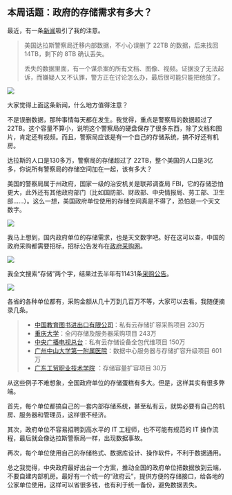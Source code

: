 ## 本周话题：政府的存储需求有多大？

最近，有一条[新闻](https://www.theregister.com/2021/08/16/dallas_data_migration_8tb_deletion/)吸引了我的注意。

> 美国达拉斯警察局迁移内部数据，不小心误删了 22TB 的数据，后来找回 14TB，剩下的 8TB 确认丢失。
> 
> 丢失的数据里面，有一个谋杀案的所有文档、图像、视频。证据没了无法起诉，而嫌疑人又不认罪，警方正在讨论怎么办，最后很可能只能把他放了。

![](https://cdn.beekka.com/blogimg/asset/202108/bg2021081801.jpg)

大家觉得上面这条新闻，什么地方值得注意？

不是误删数据，那种事情每天都在发生。我觉得，重点是警察局的数据超过了 22TB。这个容量不算小，说明这个警察局的硬盘保存了很多东西，除了文档和图片，肯定还有视频。而且，警察局应该是有一个自己的存储系统，搞不好还有机房。

达拉斯的人口是130多万，警察局的存储超过了 22TB，整个美国的人口是3亿多，你说所有警察局的存储空间加在一起，该有多大？

美国的警察局属于州政府，国家一级的治安机关是联邦调查局 FBI，它的存储恐怕更大，此外还有其他政府部门（比如国防部、财政部、中央情报局、劳工部、卫生部……）。这么一想，美国政府单位使用的存储空间真是不得了，恐怕是一个天文数字。

![](https://cdn.beekka.com/blogimg/asset/202111/bg2021110722.jpg)

我马上想到，国内政府单位的存储需求，也是天文数字吧。好在这可以查，中国的政府采购都需要招标，招标公告发布在[政府采购网](http://www.ccgp.gov.cn/)。

![](https://cdn.beekka.com/blogimg/asset/202111/bg2021110908.jpg)

我全文搜索“存储”两个字，结果过去半年有11431条[采购公告](http://search.ccgp.gov.cn/bxsearch?searchtype=2&page_index=1&bidSort=0&buyerName=&projectId=&pinMu=0&bidType=0&dbselect=bidx&kw=%E5%AD%98%E5%82%A8&start_time=2021%3A05%3A09&end_time=2021%3A11%3A07&timeType=5&displayZone=&zoneId=&pppStatus=0&agentName=)。

![](https://cdn.beekka.com/blogimg/asset/202111/bg2021110724.jpg)

各省的各种单位都有，采购金额从几十万到几百万不等，大家可以去看。我随便摘录几条。

> - [中国教育图书进出口有限公司](http://www.ccgp.gov.cn/cggg/dfgg/zbgg/202111/t20211109_17152446.htm)：私有云存储扩容采购项目 230万
> - [重庆大学](http://www.ccgp.gov.cn/cggg/zygg/gkzb/202008/t20200810_14809548.htm)：全闪存储及服务器采购项目 243万
> - [中央广播电视总台](http://www.ccgp.gov.cn/cggg/zygg/zbgg/202108/t20210812_16705947.htm)：私有云存储设备全包代维项目 150万
> - [广州中山大学第一附属医院](http://www.ccgp.gov.cn/cggg/zygg/zbgg/202101/t20210108_15772030.htm)：数据中心服务器与存储扩容升级项目 601万
> - [广东工贸职业技术学院](http://www.ccgp.gov.cn/cggg/dfgg/jzxcs/202111/t20211109_17154369.htm) ：存储容量扩容项目 30万

从这些例子不难想象，全国政府单位的存储蛋糕有多大。但是，这样其实有很多弊端。

首先，每个单位都搞自己的一套内部存储系统，甚至私有云，就势必要有自己的机房、服务器和管理员，这样很不经济。

其次，政府单位不容易招聘到高水平的 IT 工程师，也不可能有规范的 IT 操作流程，最后就会像达拉斯警察局一样，出现数据事故。

再次，每个单位使用自己的存储格式、数据库设计、操作软件，不利于数据通用。

总之我觉得，中央政府最好出台一个方案，推动全国的政府单位把数据放到云端，不要自建内部机房。最好有一个统一的“政府云”，提供方便的存储接口，给各地的公家单位使用，这样可以省很多钱，也有利于统一备份，避免数据丢失。
